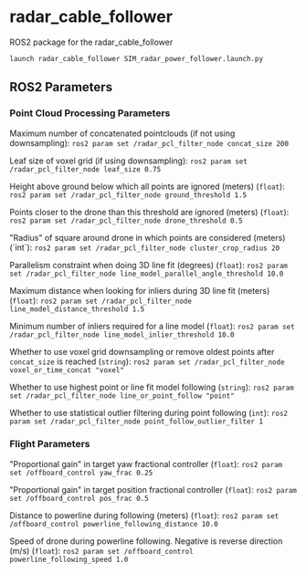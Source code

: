 # radar_cable_follower
ROS2 package for the radar_cable_follower

```sh
launch radar_cable_follower SIM_radar_power_follower.launch.py
```

## ROS2 Parameters

### Point Cloud Processing Parameters

Maximum number of concatenated pointclouds (if not using downsampling):
`ros2 param set /radar_pcl_filter_node concat_size 200`

Leaf size of voxel grid (if using downsampling):
`ros2 param set /radar_pcl_filter_node leaf_size 0.75`

Height above ground below which all points are ignored (meters) (`float`):
`ros2 param set /radar_pcl_filter_node ground_threshold 1.5`

Points closer to the drone than this threshold are ignored (meters) (`float`):
`ros2 param set /radar_pcl_filter_node drone_threshold 0.5`

"Radius" of square around drone in which points are considered (meters) (´int´):
`ros2 param set /radar_pcl_filter_node cluster_crop_radius 20`

Parallelism constraint when doing 3D line fit (degrees) (`float`):
`ros2 param set /radar_pcl_filter_node line_model_parallel_angle_threshold 10.0`

Maximum distance when looking for inliers during 3D line fit (meters) (`float`):
`ros2 param set /radar_pcl_filter_node line_model_distance_threshold 1.5`

Minimum number of inliers required for a line model (`float`):
`ros2 param set /radar_pcl_filter_node line_model_inlier_threshold 10.0`

Whether to use voxel grid downsampling or remove oldest points after `concat_size` is reached (`string`):
`ros2 param set /radar_pcl_filter_node voxel_or_time_concat "voxel"`

Whether to use highest point or line fit model following (`string`):
`ros2 param set /radar_pcl_filter_node line_or_point_follow "point"`

Whether to use statistical outlier filtering during point following (`int`):
`ros2 param set /radar_pcl_filter_node point_follow_outlier_filter 1`


### Flight Parameters

"Proportional gain" in target yaw fractional controller (`float`):
`ros2 param set /offboard_control yaw_frac 0.25`

"Proportional gain" in target position fractional controller (`float`):
`ros2 param set /offboard_control pos_frac 0.5`

Distance to powerline during following (meters) (`float`):
`ros2 param set /offboard_control powerline_following_distance 10.0`

Speed of drone during powerline following. Negative is reverse direction (m/s) (`float`):
`ros2 param set /offboard_control powerline_following_speed 1.0`

